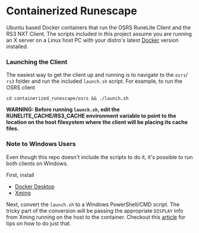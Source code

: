 # Containerized Runescape

Ubuntu based Docker containers that run the OSRS RuneLite Client and the RS3
NXT Client. The scripts included in this project assume you are running an X
server on a Linux host PC with your distro's latest
[Docker](https://docs.docker.com/engine/install/) version installed.

### Launching the Client

The easiest way to get the client up and running is to navigate to the `osrs`/
`rs3` folder and run the included `launch.sh` script. For example, to run
the OSRS client

```
cd containerized_runescape/osrs && ./launch.sh
```

**WARNING: Before running `launch.sh`, edit the RUNELITE_CACHE/RS3_CACHE
environment variable to point to the location on the host filesystem where
the client will be placing its cache files.**

### Note to Windows Users

Even though this repo doesn't include the scripts to do it, it's possible to
run both clients on Windows.

First, install
* [Docker Desktop](https://www.docker.com/products/docker-desktop/)
* [Xming](https://sourceforge.net/projects/xming/)

Next, convert the `launch.sh` to a Windows PowerShell/CMD script. The tricky
part of the conversion will be passing the appropriate `DISPLAY` info from
Xming running on the host to the container. Checkout this
[article](https://dev.to/darksmile92/run-gui-app-in-linux-docker-container-on-windows-host-4kde)
for tips on how to do just that.
